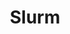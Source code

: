 ---
Slurm: Slurm
description: HPC compatibility
shortname: slurm
timestamp: Fri, 04 Feb 2022 17:09:41 GMT
title: Slurm
uuid: a7130f2d-1137-4230-8551-d9e5f691cd70
website_link: https://github.com/PySlurm/pyslurm
---